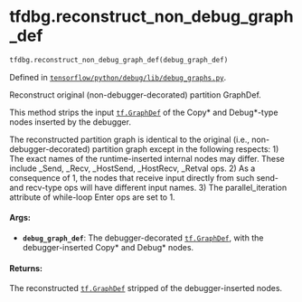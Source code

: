 <div itemscope itemtype="http://developers.google.com/ReferenceObject">
<meta itemprop="name" content="tfdbg.reconstruct_non_debug_graph_def" />
<meta itemprop="path" content="Stable" />
</div>

# tfdbg.reconstruct_non_debug_graph_def

``` python
tfdbg.reconstruct_non_debug_graph_def(debug_graph_def)
```



Defined in [`tensorflow/python/debug/lib/debug_graphs.py`](/code/stable/tensorflow/python/debug/lib/debug_graphs.py).

Reconstruct original (non-debugger-decorated) partition GraphDef.

This method strips the input <a href="../tf/GraphDef.md"><code>tf.GraphDef</code></a> of the Copy* and Debug*-type nodes
inserted by the debugger.

The reconstructed partition graph is identical to the original (i.e.,
  non-debugger-decorated) partition graph except in the following respects:
    1) The exact names of the runtime-inserted internal nodes may differ.
       These include _Send, _Recv, _HostSend, _HostRecv, _Retval ops.
    2) As a consequence of 1, the nodes that receive input directly from such
       send- and recv-type ops will have different input names.
    3) The parallel_iteration attribute of while-loop Enter ops are set to 1.

#### Args:

* <b>`debug_graph_def`</b>: The debugger-decorated <a href="../tf/GraphDef.md"><code>tf.GraphDef</code></a>, with the
    debugger-inserted Copy* and Debug* nodes.


#### Returns:

The reconstructed <a href="../tf/GraphDef.md"><code>tf.GraphDef</code></a> stripped of the debugger-inserted nodes.